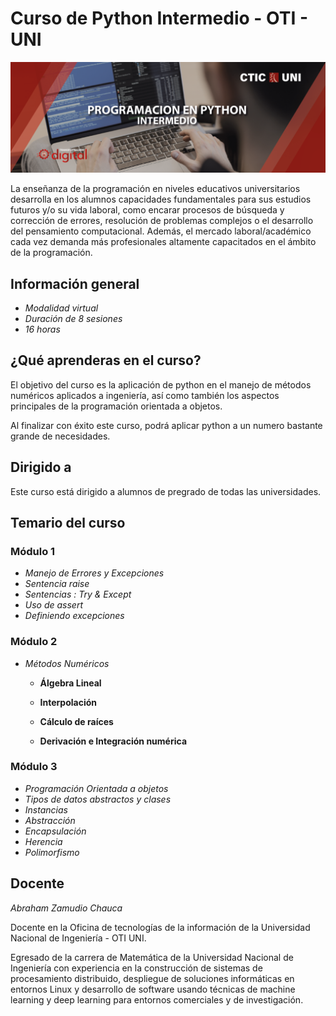 # Curso de Python Intermedio - OTI - UNI 

![Python intermedio](logo.png)

La enseñanza de la programación en niveles educativos universitarios
desarrolla en los alumnos capacidades fundamentales para sus estudios
futuros y/o su vida laboral, como encarar procesos de búsqueda y
corrección de errores, resolución de problemas complejos o el
desarrollo del pensamiento computacional. Además, el mercado
laboral/académico cada vez demanda más profesionales altamente
capacitados en el ámbito de la programación.

## Información general 
- *Modalidad virtual*
- *Duración de 8 sesiones*
- *16 horas*

## ¿Qué aprenderas en el curso?
El objetivo del curso es la aplicación de python en el manejo de métodos
numéricos aplicados a ingeniería, así como también los aspectos
principales de la programación orientada a objetos.

Al finalizar con éxito este curso, podrá aplicar python a un numero
bastante grande de necesidades.

## Dirigido a 
Este curso está dirigido a alumnos de pregrado de todas las universidades.

## Temario del curso 

### Módulo 1
- *Manejo de Errores y Excepciones*
- *Sentencia raise*
- *Sentencias : Try & Except*
- *Uso de assert*
- *Definiendo excepciones*

### Módulo 2 
- *Métodos Numéricos*

	* **Álgebra Lineal**
	
	* **Interpolación**
	
	* **Cálculo de raíces**
	
	* **Derivación e Integración numérica**

### Módulo 3
- *Programación Orientada a objetos*
- *Tipos de datos abstractos y clases*
- *Instancias*
- *Abstracción*
- *Encapsulación*
- *Herencia*
- *Polimorfismo*


## Docente 
*Abraham Zamudio Chauca* 

Docente en la Oficina de tecnologías de la información de la
Universidad Nacional de Ingeniería - OTI UNI.

Egresado de la carrera de Matemática de la Universidad
Nacional de Ingeniería con experiencia en la construcción de
sistemas de procesamiento distribuido, despliegue de
soluciones informáticas en entornos Linux y desarrollo de
software usando técnicas de machine learning y deep
learning para entornos comerciales y de investigación.

